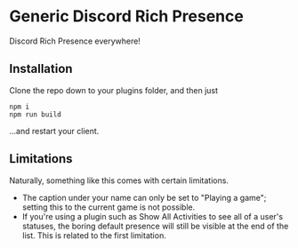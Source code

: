 # Generic Discord Rich Presence
Discord Rich Presence everywhere!

## Installation
Clone the repo down to your plugins folder, and then just
```
npm i
npm run build
```
...and restart your client.

## Limitations
Naturally, something like this comes with certain limitations.
 * The caption under your name can only be set to "Playing a game"; setting this to the current game is not possible.
 * If you're using a plugin such as Show All Activities to see all of a user's statuses, the boring default presence will still be visible at the end of the list. This is related to the first limitation.